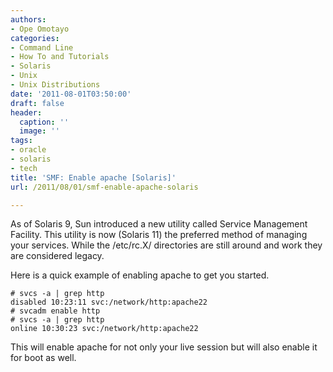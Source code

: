 ```yaml
---
authors:
- Ope Omotayo
categories:
- Command Line
- How To and Tutorials
- Solaris
- Unix
- Unix Distributions
date: '2011-08-01T03:50:00'
draft: false
header:
  caption: ''
  image: ''
tags:
- oracle
- solaris
- tech
title: 'SMF: Enable apache [Solaris]'
url: /2011/08/01/smf-enable-apache-solaris

---
```


As of Solaris 9, Sun introduced a new utility called Service Management Facility. This utility is now (Solaris 11) the preferred method of managing your services. While the /etc/rc.X/ directories are still around and work they are considered legacy.

Here is a quick example of enabling apache to get you started.

    # svcs -a | grep http  
    disabled 10:23:11 svc:/network/http:apache22  
    # svcadm enable http  
    # svcs -a | grep http  
    online 10:30:23 svc:/network/http:apache22

This will enable apache for not only your live session but will also enable it for boot as well.
